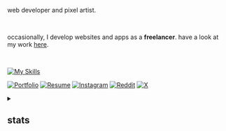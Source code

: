 web developer and pixel artist.

<br>

occasionally, I develop websites and apps as a **freelancer**. have a look at my work [here](https://aleganza.dev/).

<br>

[![My Skills](https://skillicons.dev/icons?i=js,ts,css,svelte,react,electron,nextjs,tailwind,mysql,firebase,azure)](https://skillicons.dev)

[![Portfolio](https://img.shields.io/badge/Portfolio-f4ce34?style=for-the-badge&logo=codecrafters&logoColor=black)](https://aleganza.dev)
[![Resume](https://img.shields.io/badge/Resume-FFFFFF?style=for-the-badge&logo=googledocs&logoColor=black)](https://aleganza.dev/Alessio_Ganzarolli_Resume.pdf)
[![Instagram](https://img.shields.io/badge/Linkedin-0077B5?style=for-the-badge&logo=linkedin&logoColor=white)](www.linkedin.com/in/alessio-ganzarolli-87425a240)
[![Reddit](https://img.shields.io/badge/Reddit-FF4500?style=for-the-badge&logo=reddit&logoColor=white)](https://www.reddit.com/user/aleganza_/)
[![X](https://img.shields.io/badge/X-000000?style=for-the-badge&logo=x&logoColor=white)](https://x.com/aleganza__)

<details>
  <summary><h2>stats</h2></summary>

  ![](https://komarev.com/ghpvc/?username=aleganza&style=for-the-badge&color=red)

   [![My Awesome Stats](https://awesome-github-stats.azurewebsites.net/user-stats/aleganza?cardType=level&theme=ayu-mirage&preferLogin=true)](https://git.io/awesome-stats-card)

  [![GitHub Streak](https://streak-stats.demolab.com/?user=aleganza&theme=dark)](https://git.io/streak-stats)
</details>
